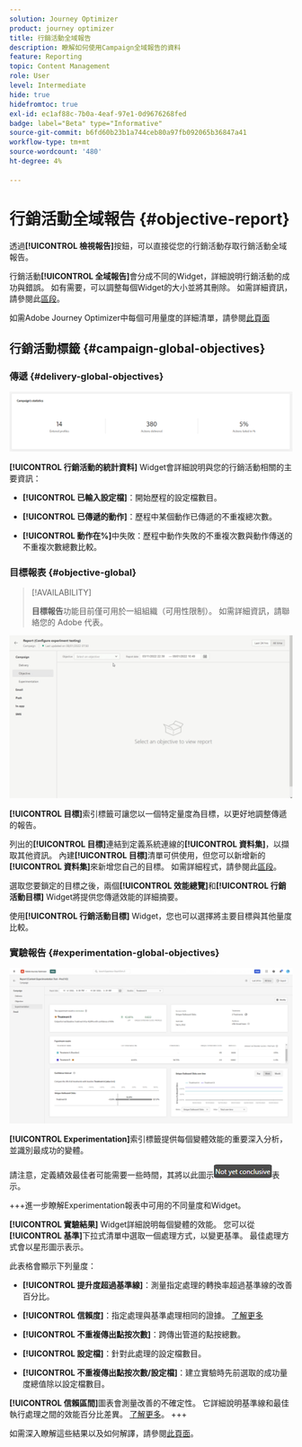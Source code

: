 ```yaml
---
solution: Journey Optimizer
product: journey optimizer
title: 行銷活動全域報告
description: 瞭解如何使用Campaign全域報告的資料
feature: Reporting
topic: Content Management
role: User
level: Intermediate
hide: true
hidefromtoc: true
exl-id: ec1af88c-7b0a-4eaf-97e1-0d9676268fed
badge: label="Beta" type="Informative"
source-git-commit: b6fd60b23b1a744ceb80a97fb092065b36847a41
workflow-type: tm+mt
source-wordcount: '480'
ht-degree: 4%

---
```


# 行銷活動全域報告 {#objective-report}

透過&#x200B;**[!UICONTROL 檢視報告]**&#x200B;按鈕，可以直接從您的行銷活動存取行銷活動全域報告。

行銷活動&#x200B;**[!UICONTROL 全域報告]**&#x200B;會分成不同的Widget，詳細說明行銷活動的成功與錯誤。 如有需要，可以調整每個Widget的大小並將其刪除。 如需詳細資訊，請參閱此[區段](../reports/global-report.md#modify-dashboard)。

如需Adobe Journey Optimizer中每個可用量度的詳細清單，請參閱[此頁面](global-report.md#list-of-components-global.md)

## 行銷活動標籤 {#campaign-global-objectives}

### 傳遞 {#delivery-global-objectives}

![](assets/campaign_report_global_1.png)

**[!UICONTROL 行銷活動的統計資料]** Widget會詳細說明與您的行銷活動相關的主要資訊：

* **[!UICONTROL 已輸入設定檔]**：開始歷程的設定檔數目。

* **[!UICONTROL 已傳遞的動作]**：歷程中某個動作已傳遞的不重複總次數。

* **[!UICONTROL 動作在%]**&#x200B;中失敗：歷程中動作失敗的不重複次數與動作傳送的不重複次數總數比較。

### 目標報表 {#objective-global}

>[!AVAILABILITY]
>
>**目標報告**&#x200B;功能目前僅可用於一組組織（可用性限制）。 如需詳細資訊，請聯絡您的 Adobe 代表。

![](assets/performance_report.gif)

**[!UICONTROL 目標]**&#x200B;索引標籤可讓您以一個特定量度為目標，以更好地調整傳遞的報告。

列出的&#x200B;**[!UICONTROL 目標]**&#x200B;連結到定義系統連線的&#x200B;**[!UICONTROL 資料集]**，以擷取其他資訊。 內建&#x200B;**[!UICONTROL 目標]**&#x200B;清單可供使用，但您可以新增新的&#x200B;**[!UICONTROL 資料集]**&#x200B;來新增您自己的目標。 如需詳細程式，請參閱此[區段](../reports/reporting-configuration.md)。

選取您要鎖定的目標之後，兩個&#x200B;**[!UICONTROL 效能總覽]**&#x200B;和&#x200B;**[!UICONTROL 行銷活動目標]** Widget將提供您傳遞效能的詳細摘要。

使用&#x200B;**[!UICONTROL 行銷活動目標]** Widget，您也可以選擇將主要目標與其他量度比較。

### 實驗報告 {#experimentation-global-objectives}

![](assets/experimentation_report_3.png)

**[!UICONTROL Experimentation]**&#x200B;索引標籤提供每個變體效能的重要深入分析，並識別最成功的變體。

請注意，定義績效最佳者可能需要一些時間，其將以此圖示![](assets/experimentation_report_1.png)表示。

+++進一步瞭解Experimentation報表中可用的不同量度和Widget。

**[!UICONTROL 實驗結果]** Widget詳細說明每個變體的效能。 您可以從&#x200B;**[!UICONTROL 基準]**&#x200B;下拉式清單中選取一個處理方式，以變更基準。 最佳處理方式會以星形圖示表示。

此表格會顯示下列量度：

* **[!UICONTROL 提升度超過基準線]**：測量指定處理的轉換率超過基準線的改善百分比。

* **[!UICONTROL 信賴度]**：指定處理與基準處理相同的證據。 [了解更多](../content-management/experiment-calculations.md#understand-confidence)

* **[!UICONTROL 不重複傳出點按次數]**：跨傳出管道的點按總數。

* **[!UICONTROL 設定檔]**：針對此處理的設定檔數目。

* **[!UICONTROL 不重複傳出點按次數/設定檔]**：建立實驗時先前選取的成功量度總值除以設定檔數目。

**[!UICONTROL 信賴區間]**&#x200B;圖表會測量改善的不確定性。 它詳細說明基準線和最佳執行處理之間的效能百分比差異。 [了解更多](../content-management/experiment-calculations.md#confidence-intervals)。
+++

如需深入瞭解這些結果以及如何解譯，請參閱[此頁面](../content-management/get-started-experiment.md#interpret-results)。
